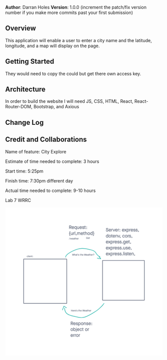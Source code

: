 **Author**: Darran Holes
**Version**: 1.0.0 (increment the patch/fix version number if you make more commits past your first submission)

## Overview
<!-- Provide a high level overview of what this application is and why you are building it, beyond the fact that it's an assignment for this class. (i.e. What's your problem domain?) -->
This application will enable a user to enter a city name and the latitude, longitude, and a map will display on the page.


## Getting Started
<!-- What are the steps that a user must take in order to build this app on their own machine and get it running? -->
They would need to copy the could but get there own access key.

## Architecture
<!-- Provide a detailed description of the application design. What technologies (languages, libraries, etc) you're using, and any other relevant design information. -->
In order to build the website I will need JS, CSS, HTML, React, React-Router-DOM, Bootstrap, and Axious

## Change Log
<!-- Use this area to document the iterative changes made to your application as each feature is successfully implemented. Use time stamps. Here's an example:

01-01-2001 4:59pm - Application now has a fully-functional express server, with a GET route for the location resource. -->

## Credit and Collaborations
<!-- Give credit (and a link) to other people or resources that helped you build this application. -->



Name of feature: City Explore

Estimate of time needed to complete: 3 hours

Start time: 5:25pm

Finish time: 7:30pm different day

Actual time needed to complete: 9-10 hours



Lab 7 WRRC

![Lab 7 WRRC](301dclass07.png)